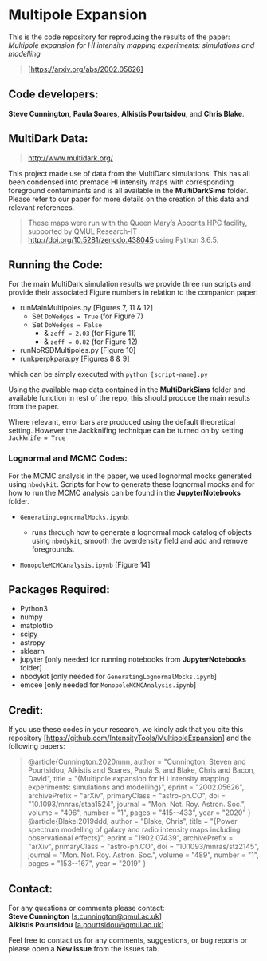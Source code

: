 # Multipole Expansion

This is the code repository for reproducing the results of the paper:
*Multipole expansion for HI intensity mapping experiments: simulations and modelling*
> [https://arxiv.org/abs/2002.05626]

## Code developers:

**Steve Cunnington**, **Paula Soares**, **Alkistis Pourtsidou**, and **Chris Blake**.

## MultiDark Data:

> http://www.multidark.org/

This project made use of data from the MultiDark simulations. This has all been condensed into premade HI intensity maps with corresponding foreground contaminants and is all available in the **MultiDarkSims** folder. Please refer to our paper for more details on the creation of this data and relevant references.

>These maps were run with the Queen Mary’s
Apocrita HPC facility, supported by QMUL Research-IT
http://doi.org/10.5281/zenodo.438045 using Python 3.6.5.

## Running the Code:

For the main MultiDark simulation results we provide three run scripts and provide their associated Figure numbers in relation to the companion paper:
 - runMainMultipoles.py [Figures 7, 11 & 12]
    - Set `DoWedges = True` (for Figure 7)
    - Set `DoWedges = False`
      - & `zeff = 2.03` (for Figure 11)
      - & `zeff = 0.82` (for Figure 12)    
 - runNoRSDMultipoles.py [Figure 10]
 - runkperpkpara.py [Figures 8 & 9]

which can be simply executed with `python [script-name].py`

Using the available map data contained in the **MultiDarkSims** folder and available function in rest of the repo, this should produce the main results from the paper.

Where relevant, error bars are produced using the default theoretical setting. However the Jackknifing technique can be turned on by setting `Jackknife = True`

### Lognormal and MCMC Codes:

For the MCMC analysis in the paper, we used lognormal mocks generated using `nbodykit`. Scripts for how to generate these lognormal mocks and for how to run the MCMC analysis can be found in the **JupyterNotebooks** folder.

 - `GeneratingLognormalMocks.ipynb`:
    - runs through how to generate a lognormal mock catalog of objects using `nbodykit`, smooth the overdensity field and add and remove foregrounds.

 - `MonopoleMCMCAnalysis.ipynb` [Figure 14]

## Packages Required:

 - Python3
 - numpy
 - matplotlib
 - scipy
 - astropy
 - sklearn
 - jupyter [only needed for running notebooks from **JupyterNotebooks** folder]
 - nbodykit [only needed for `GeneratingLognormalMocks.ipynb`]
 - emcee [only needed for `MonopoleMCMCAnalysis.ipynb`]

## Credit:

If you use these codes in your research, we kindly ask
that you cite this repository [https://github.com/IntensityTools/MultipoleExpansion] and the following papers:
> @article{Cunnington:2020mnn,
    author = "Cunnington, Steven and Pourtsidou, Alkistis and Soares, Paula S. and Blake, Chris and Bacon, David",
    title = "{Multipole expansion for H i intensity mapping experiments: simulations and modelling}",
    eprint = "2002.05626",
    archivePrefix = "arXiv",
    primaryClass = "astro-ph.CO",
    doi = "10.1093/mnras/staa1524",
    journal = "Mon. Not. Roy. Astron. Soc.",
    volume = "496",
    number = "1",
    pages = "415--433",
    year = "2020"
}
> @article{Blake:2019ddd,
    author = "Blake, Chris",
    title = "{Power spectrum modelling of galaxy and radio intensity maps including observational effects}",
    eprint = "1902.07439",
    archivePrefix = "arXiv",
    primaryClass = "astro-ph.CO",
    doi = "10.1093/mnras/stz2145",
    journal = "Mon. Not. Roy. Astron. Soc.",
    volume = "489",
    number = "1",
    pages = "153--167",
    year = "2019"
}

## Contact:

For any questions or comments please contact:<br/>
**Steve Cunnington** [s.cunnington@qmul.ac.uk]<br/>
**Alkistis Pourtsidou** [a.pourtsidou@qmul.ac.uk]

Feel free to contact us for any comments, suggestions, or bug reports or please open a **New issue** from the Issues tab.
